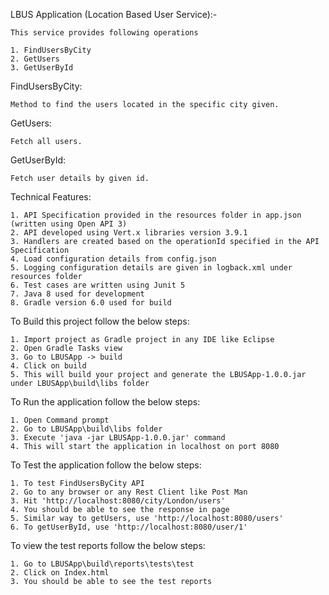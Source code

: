 LBUS Application (Location Based User Service):-

	This service provides following operations
	
	1. FindUsersByCity
	2. GetUsers
	3. GetUserById

FindUsersByCity:

	Method to find the users located in the specific city given.
	
GetUsers:

	Fetch all users.
	
GetUserById:

	Fetch user details by given id.

Technical Features:

	1. API Specification provided in the resources folder in app.json (written using Open API 3)
	2. API developed using Vert.x libraries version 3.9.1
	3. Handlers are created based on the operationId specified in the API Specification
	4. Load configuration details from config.json
	5. Logging configuration details are given in logback.xml under resources folder
	6. Test cases are written using Junit 5
	7. Java 8 used for development 
	8. Gradle version 6.0 used for build
	
	
To Build this project follow the below steps:

	1. Import project as Gradle project in any IDE like Eclipse
	2. Open Gradle Tasks view
	3. Go to LBUSApp -> build
	4. Click on build
	5. This will build your project and generate the LBUSApp-1.0.0.jar under LBUSApp\build\libs folder
	
To Run the application follow the below steps:

	1. Open Command prompt 
	2. Go to LBUSApp\build\libs folder 
	3. Execute 'java -jar LBUSApp-1.0.0.jar' command
	4. This will start the application in localhost on port 8080
	
To Test the application follow the below steps:

	1. To test FindUsersByCity API 
	2. Go to any browser or any Rest Client like Post Man
	3. Hit 'http://localhost:8080/city/London/users'
	4. You should be able to see the response in page
	5. Similar way to getUsers, use 'http://localhost:8080/users'
	6. To getUserById, use 'http://localhost:8080/user/1'
	
To view the test reports follow the below steps:

	1. Go to LBUSApp\build\reports\tests\test
	2. Click on Index.html
	3. You should be able to see the test reports
	